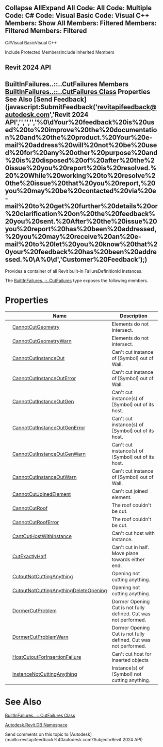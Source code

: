 ﻿

Collapse AllExpand All Code: All Code: Multiple Code: C# Code: Visual Basic Code: Visual C++  Members: Show All Members: Filtered Members: Filtered Members: Filtered   
---  
  
C#Visual BasicVisual C++

Include Protected MembersInclude Inherited Members

Revit 2024 API  
---  
BuiltInFailures..::..CutFailures Members  
[BuiltInFailures..::..CutFailures Class](6bec436a-fefb-b90c-454f-ce494f3b06c5.md) Properties See Also [Send Feedback](javascript:SubmitFeedback\('revitapifeedback@autodesk.com','Revit 2024 API','','','','%0\\dYour%20feedback%20is%20used%20to%20improve%20the%20documentation%20and%20the%20product.%20Your%20e-mail%20address%20will%20not%20be%20used%20for%20any%20other%20purpose%20and%20is%20disposed%20of%20after%20the%20issue%20you%20report%20is%20resolved.%20%20While%20working%20to%20resolve%20the%20issue%20that%20you%20report,%20you%20may%20be%20contacted%20via%20e-mail%20to%20get%20further%20details%20or%20clarification%20on%20the%20feedback%20you%20sent.%20After%20the%20issue%20you%20report%20has%20been%20addressed,%20you%20may%20receive%20an%20e-mail%20to%20let%20you%20know%20that%20your%20feedback%20has%20been%20addressed.%0\\A%0\\d','Customer%20Feedback'\);)  
---  
  
Provides a container of all Revit built-in FailureDefinitionId instances.

The [BuiltInFailures..::..CutFailures](6bec436a-fefb-b90c-454f-ce494f3b06c5.md) type exposes the following members.

# Properties

|  | Name | Description |
| --- | --- | --- |
|  | [CannotCutGeometry](bf05759e-b578-2cfc-d3b2-3d3228a45721.md) | Elements do not intersect. |
|  | [CannotCutGeometryWarn](3ecc065c-dcf0-3b97-96da-95c7a00a92e0.md) | Elements do not intersect. |
|  | [CannotCutInstanceOut](894dc4a5-1ab5-f2bb-4340-acabc8a42dfa.md) | Can't cut instance of [Symbol] out of Wall. |
|  | [CannotCutInstanceOutError](4aed6d40-f880-18c8-9eed-74d3d36cabff.md) | Can't cut instance of [Symbol] out of Wall. |
|  | [CannotCutInstanceOutGen](2b42ec39-be52-abaf-fd13-8899e85471f2.md) | Can't cut instance(s) of [Symbol] out of its host. |
|  | [CannotCutInstanceOutGenError](354fb334-8651-73ba-b70e-029392b1e5dd.md) | Can't cut instance(s) of [Symbol] out of its host. |
|  | [CannotCutInstanceOutGenWarn](6dafb573-1298-d35c-d6ab-f1afc685be8f.md) | Can't cut instance(s) of [Symbol] out of its host. |
|  | [CannotCutInstanceOutWarn](a51e6bdf-1732-f220-a257-16bfef735fd8.md) | Can't cut instance of [Symbol] out of Wall. |
|  | [CannotCutJoinedElement](5b7b6a05-44d9-5552-0ee2-5df84232fa13.md) | Can't cut joined element. |
|  | [CannotCutRoof](5156f9a7-6bbe-cd23-ee99-c9a9d3317a21.md) | The roof couldn't be cut. |
|  | [CannotCutRoofError](890bb15a-c034-d790-3ab5-ca8d3c92653b.md) | The roof couldn't be cut. |
|  | [CantCutHostWithInstance](02e5f695-776a-f7bb-1e27-f905a4585c9a.md) | Can't cut host with instance. |
|  | [CutExactlyHalf](76802927-a1c9-5df6-b32f-b975083292c3.md) | Can't cut in half. Move plane towards either end. |
|  | [CutoutNotCuttingAnything](1f2ccfac-63f3-0f31-1656-cd168851e590.md) | Opening not cutting anything. |
|  | [CutoutNotCuttingAnythingDeleteOpening](b946bb16-ca01-d920-b00b-8b6973b27b58.md) | Opening not cutting anything. |
|  | [DormerCutProblem](1a2bec33-499d-2850-ba65-0e9b3bf70656.md) | Dormer Opening Cut is not fully defined. Cut was not performed. |
|  | [DormerCutProblemWarn](0f211cc8-9e89-9e6b-0420-542c1964f886.md) | Dormer Opening Cut is not fully defined. Cut was not performed. |
|  | [HostCutoutForInsertionFailure](57d1cc04-67d6-9480-c987-06f76c74ad40.md) | Can't cut host for inserted objects |
|  | [InstanceNotCuttingAnything](1474a297-f8fd-f83d-8abe-2a6f6b8ac960.md) | Instance(s) of [Symbol] not cutting anything. |
  
# See Also

[BuiltInFailures..::..CutFailures Class](6bec436a-fefb-b90c-454f-ce494f3b06c5.md)

[Autodesk.Revit.DB Namespace](87546ba7-461b-c646-cbb1-2cb8f5bff8b2.md)

Send comments on this topic to [Autodesk](mailto:revitapifeedback%40autodesk.com?Subject=Revit 2024 API)